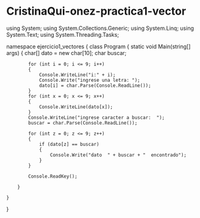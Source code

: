# CristinaQui-onez-practica1-vector
using System;
using System.Collections.Generic;
using System.Linq;
using System.Text;
using System.Threading.Tasks;

namespace ejercicio1_vectores
{
    class Program
    {
        static void Main(string[] args)
        {
            char[] dato = new char[10];
            char buscar; 

            for (int i = 0; i <= 9; i++) 
            {
                Console.WriteLine("i:" + i);
                Console.Write("ingrese una letra: ");
                dato[i] = char.Parse(Console.ReadLine());
            }
            for (int x = 0; x <= 9; x++) 
            {
                Console.WriteLine(dato[x]);
            }
            Console.WriteLine("ingrese caracter a buscar:  ");
            buscar = char.Parse(Console.ReadLine());

            for (int z = 0; z <= 9; z++) 
            {
                if (dato[z] == buscar)
                {
                    Console.Write("dato  " + buscar + "  encontrado");
                }
            }

            Console.ReadKey();

        }

    }
}
